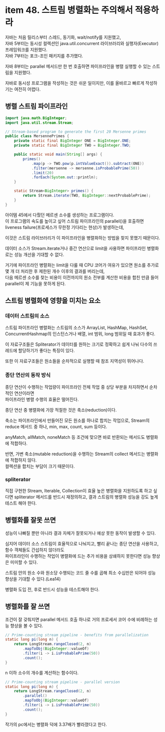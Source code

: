 # item 48. 스트림 병렬화는 주의해서 적용하라

자바는 처음 릴리스부터 스레드, 동기화, wait/notify를 지원했고,  
자바 5부터는 동시성 컬렉션인 java.util.concurrent 라이브러리와 실행자(Executor) 프레임워크를 지원했다.  
자바 7부터는 포크-조인 패키지를 추가했다.

자바 8부터는 parallel 메서드만 한 번 호출하면 파이프라인을 병렬 실행할 수 있는 스트림을 지원했다.

자바로 동시성 프로그램을 작성하는 것은 쉬운 일이지만, 이를 올바르고 빠르게 작성하기는 여전히 어렵다.

## 병렬 스트림 파이프라인

```java
import java.math.BigInteger;
import java.util.stream.Stream;

// Stream-based program to generate the first 20 Mersenne primes
public class MersennePrimes {
    private static final BigInteger ONE = BigInteger.ONE;
    private static final BigInteger TWO = BigInteger.TWO;

    public static void main(String[] args) {
        primes()
            .map(p -> TWO.pow(p.intValueExact()).subtract(ONE))
            .filter(mersenne -> mersenne.isProbablePrime(50))
            .limit(20)
            .forEach(System.out::println);
    }

    static Stream<BigInteger> primes() {
        return Stream.iterate(TWO, BigInteger::nextProbablePrime);
    }
}
```

아이템 45에서 다뤘던 메르센 소수를 생성하는 프로그램이다.  
이 프로그램의 속도를 높이고 싶어 스트림 파이프라인의 parallel()을 호출하면 liveness failure(프로세스가 무한정 기다리는 현상)가 발생하는데,

이것은 스트림 라이브러리가 이 파이프라인을 병렬화하는 방법을 찾지 못했기 때문이다.

데이터 소스가 Stream.iterate거나 중간 연산으로 limit을 사용하면 파이프라인 병렬화로는 성능 개선을 기대할 수 없다.

거기에 파이프라인 병렬화는 limit을 다룰 때 CPU 코어가 여유가 있으면 원소를 추가로 몇 개 더 처리한 후 제한된 개수 이후의 결과를 버리는데,  
다음 메르센 소수를 찾는 비용이 이전까지의 원소 전부를 계산한 비용을 합친 만큼 들어 parallel이 제 기능을 못하게 된다.

## 스트림 병렬화에 영향을 미치는 요소

### 데이터 스트림의 소스

스트림 파이프라인 병렬화는 스트림의 소스가 ArrayList, HashMap, HashSet, ConcurrentHashmap의 인스턴스거나 배열, int 범위, long 범위일 때 효과가 좋다.

이 자료구조들은 Spliterator가 데이터를 원하는 크기로 정확하고 쉽게 나눠 다수의 쓰레드에 할당하기가 좋다는 특징이 있다.

또한 이 자료구조들은 원소들을 순차적으로 실행할 때 참조 지역성이 뛰어나다.

### 종단 연산의 동작 방식

종단 연산이 수행하는 작업량이 파이프라인 전체 작업 중 상당 부분을 차지하면서 순차적인 연산이라면  
파이프라인 병렬 수행의 효율은 떨어진다.

종단 연산 중 병렬화에 가장 적절한 것은 축소(reduction)이다.

축소는 파이프라인에서 만들어진 모든 원소를 하나로 합치는 작업으로, Stream의 reduce 메서드 중 하나, min, max, count, sum 등이다.

anyMatch, allMatch, noneMatch 등 조건에 맞으면 바로 반환되는 메서드도 병렬화에 적합하다.

반면, 가변 축소(mutable reduction)을 수행하는 Stream의 collect 메서드는 병렬화에 적합하지 않다.  
컬렉션을 합치는 부담이 크기 때문이다.

### spliterator

직접 구현한 Stream, Iterable, Collection이 효율 높은 병렬화을 지원하도록 하고 싶다면 spliterator 메서드를 반드시 재정의하고, 결과 스트림의 병렬화 성능을 강도 높게 테스트 해야 한다.

## 병렬화를 잘못 쓰면

성능이 나빠질 뿐만 아니라 결과 자체가 잘못되거나 예상 못한 동작이 발생할 수 있다.

심지어 데이터 소스 스트림이 효율적으로 나눠지고, 빨리 끝나는 종단 연산을 사용하고, 함수 객체들도 간섭하지 않더라도  
파이프라인이 수행하는 작업이 병렬화에 드는 추가 비용을 상쇄하지 못한다면 성능 향상은 미미할 수 있다.

스트림 안의 원소 수와 원소당 수행되는 코드 줄 수를 곱해 최소 수십만은 되어야 성능 향상을 기대할 수 있다.(Lea14)

병렬화 도입 전, 후로 반드시 성능을 테스트해야 한다.

## 병렬화를 잘 쓰면

조건이 잘 갖춰지면 parallel 메서드 호출 하나로 거의 프로세서 코어 수에 비례하는 성능 향상을 볼 수 있다.

```java
// Prime-counting stream pipeline - benefits from parallelization
static long pi(long n) {
    return LongStream.rangeClosed(2, n)
        .mapToObj(BigInteger::valueOf)
        .filter(i -> i.isProbablePrime(50))
        .count();
}
```

n 이하 소수의 개수를 계산하는 함수이다.

```java
// Prime-counting stream pipeline - parallel version
static long pi(long n) {
    return LongStream.rangeClosed(2, n)
        .parallel()
        .mapToObj(BigInteger::valueOf)
        .filter(i -> i.isProbablePrime(50))
        .count();
}
```

작가의 pc에서는 병렬화 덕에 3.37배가 빨라졌다고 한다.